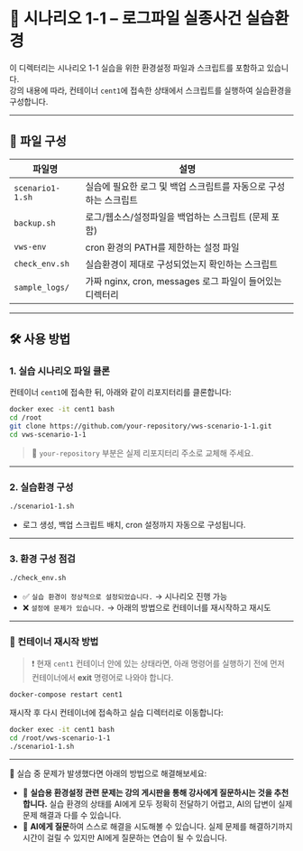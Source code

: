 # 📘 시나리오 1-1 – 로그파일 실종사건 실습환경

이 디렉터리는 시나리오 1-1 실습을 위한 환경설정 파일과 스크립트를 포함하고 있습니다.  
강의 내용에 따라, 컨테이너 `cent1`에 접속한 상태에서 스크립트를 실행하여 실습환경을 구성합니다.

---

## 📁 파일 구성

| 파일명            | 설명 |
|-------------------|------|
| `scenario1-1.sh`  | 실습에 필요한 로그 및 백업 스크립트를 자동으로 구성하는 스크립트 |
| `backup.sh`       | 로그/웹소스/설정파일을 백업하는 스크립트 (문제 포함) |
| `vws-env`         | cron 환경의 PATH를 제한하는 설정 파일 |
| `check_env.sh`    | 실습환경이 제대로 구성되었는지 확인하는 스크립트 |
| `sample_logs/`    | 가짜 nginx, cron, messages 로그 파일이 들어있는 디렉터리 |

---

## 🛠 사용 방법

### 1. 실습 시나리오 파일 클론

컨테이너 `cent1`에 접속한 뒤, 아래와 같이 리포지터리를 클론합니다:

```bash
docker exec -it cent1 bash
cd /root
git clone https://github.com/your-repository/vws-scenario-1-1.git
cd vws-scenario-1-1
```

> 🔧 `your-repository` 부분은 실제 리포지터리 주소로 교체해 주세요.

---

### 2. 실습환경 구성

```bash
./scenario1-1.sh
```

- 로그 생성, 백업 스크립트 배치, cron 설정까지 자동으로 구성됩니다.

---

### 3. 환경 구성 점검

```bash
./check_env.sh
```

- ✅ `실습 환경이 정상적으로 설정되었습니다.` → 시나리오 진행 가능
- ❌ `설정에 문제가 있습니다.` → 아래의 방법으로 컨테이너를 재시작하고 재시도

---

### 🔄 컨테이너 재시작 방법

> ❗ 현재 `cent1` 컨테이너 안에 있는 상태라면, 아래 명령어를 실행하기 전에 먼저 컨테이너에서 **exit** 명령어로 나와야 합니다.

```bash
docker-compose restart cent1
```

재시작 후 다시 컨테이너에 접속하고 실습 디렉터리로 이동합니다:

```bash
docker exec -it cent1 bash
cd /root/vws-scenario-1-1
./scenario1-1.sh
```

---

📌 실습 중 문제가 발생했다면 아래의 방법으로 해결해보세요:

- 🙋 **실습용 환경설정 관련 문제는 강의 게시판을 통해 강사에게 질문하시는 것을 추천합니다.**
  실습 환경의 상태를 AI에게 모두 정확히 전달하기 어렵고, AI의 답변이 실제 문제 해결과 다를 수 있습니다.
- 🤖 **AI에게 질문**하여 스스로 해결을 시도해볼 수 있습니다.
  실제 문제를 해결하기까지 시간이 걸릴 수 있지만 AI에게 질문하는 연습이 될 수 있습니다. 
